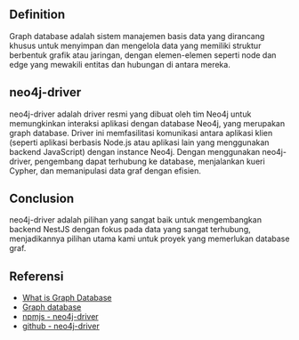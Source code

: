 ## Definition

Graph database adalah sistem manajemen basis data yang dirancang khusus untuk menyimpan dan mengelola data yang memiliki struktur berbentuk grafik atau jaringan, dengan elemen-elemen seperti node dan edge yang mewakili entitas dan hubungan di antara mereka.

## neo4j-driver

neo4j-driver adalah driver resmi yang dibuat oleh tim Neo4j untuk memungkinkan interaksi aplikasi dengan database Neo4j, yang merupakan graph database. Driver ini memfasilitasi komunikasi antara aplikasi klien (seperti aplikasi berbasis Node.js atau aplikasi lain yang menggunakan backend JavaScript) dengan instance Neo4j. Dengan menggunakan neo4j-driver, pengembang dapat terhubung ke database, menjalankan kueri Cypher, dan memanipulasi data graf dengan efisien.

## Conclusion

neo4j-driver adalah pilihan yang sangat baik untuk mengembangkan backend NestJS dengan fokus pada data yang sangat terhubung, menjadikannya pilihan utama kami untuk proyek yang memerlukan database graf.

## Referensi

- [What is Graph Database](https://www.geeksforgeeks.org/what-is-graph-database/)
- [Graph database](https://en.wikipedia.org/wiki/Graph_database)
- [npmjs - neo4j-driver](https://www.npmjs.com/package/neo4j-driver)
- [github - neo4j-driver](https://github.com/neo4j/neo4j-javascript-driver)
